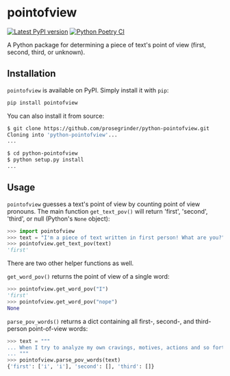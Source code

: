 # pointofview

[![Latest PyPI version](https://img.shields.io/pypi/v/pointofview.svg)](https://pypi.python.org/pypi/pointofview)
[![Python Poetry CI](https://github.com/prosegrinder/python-pointofview/actions/workflows/python-ci.yml/badge.svg)](https://github.com/prosegrinder/python-pointofview/actions/workflows/python-ci.yml)

A Python package for determining a piece of text's point of view (first, second,
third, or unknown).

## Installation

`pointofview` is available on PyPI. Simply install it with `pip`:

```bash
pip install pointofview
```

You can also install it from source:

```bash
$ git clone https://github.com/prosegrinder/python-pointofview.git
Cloning into 'python-pointofview'...
...

$ cd python-pointofview
$ python setup.py install
...
```

## Usage

`pointofview` guesses a text's point of view by counting point of view pronouns.
The main function `get_text_pov()` will return 'first', 'second', 'third', or
null (Python's `None` object):

```python
>>> import pointofview
>>> text = "I'm a piece of text written in first person! What are you?"
>>> pointofview.get_text_pov(text)
'first'
```

There are two other helper functions as well.

`get_word_pov()` returns the point of view of a single word:

```python
>>> pointofview.get_word_pov("I")
'first'
>>> pointofview.get_word_pov("nope")
None
```

`parse_pov_words()` returns a dict containing all first-, second-, and
third-person point-of-view words:

<!-- markdownlint-disable MD013 -->

```python
>>> text = """
... When I try to analyze my own cravings, motives, actions and so forth, I surrender to a sort of retrospective imagination which feeds the analytic faculty with boundless alternatives and which causes each visualized route to fork and re-fork without end in the maddeningly complex prospect of my past.
... """
>>> pointofview.parse_pov_words(text)
{'first': ['i', 'i'], 'second': [], 'third': []}
```

<!-- markdownlint-enable MD013 -->
